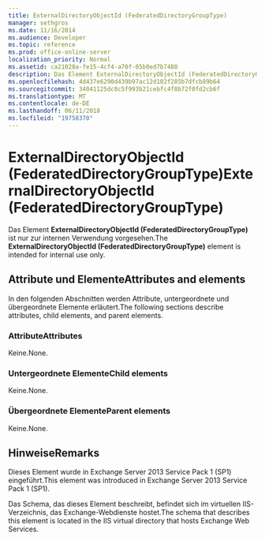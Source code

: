 ```yaml
---
title: ExternalDirectoryObjectId (FederatedDirectoryGroupType)
manager: sethgros
ms.date: 11/16/2014
ms.audience: Developer
ms.topic: reference
ms.prod: office-online-server
localization_priority: Normal
ms.assetid: ca21028a-fe15-4cf4-a70f-05b0ed7b7480
description: Das Element ExternalDirectoryObjectId (FederatedDirectoryGroupType) ist nur zur internen Verwendung vorgesehen.
ms.openlocfilehash: 4d437e6290d439b97ac12d102f285b7dfcb89b64
ms.sourcegitcommit: 34041125dc8c5f993b21cebfc4f8b72f0fd2cb6f
ms.translationtype: MT
ms.contentlocale: de-DE
ms.lasthandoff: 06/11/2018
ms.locfileid: "19758370"
---
```

# <a name="externaldirectoryobjectid-federateddirectorygrouptype"></a><span data-ttu-id="35de0-103">ExternalDirectoryObjectId (FederatedDirectoryGroupType)</span><span class="sxs-lookup"><span data-stu-id="35de0-103">ExternalDirectoryObjectId (FederatedDirectoryGroupType)</span></span>

<span data-ttu-id="35de0-104">Das Element **ExternalDirectoryObjectId (FederatedDirectoryGroupType)** ist nur zur internen Verwendung vorgesehen.</span><span class="sxs-lookup"><span data-stu-id="35de0-104">The **ExternalDirectoryObjectId (FederatedDirectoryGroupType)** element is intended for internal use only.</span></span> 

## <a name="attributes-and-elements"></a><span data-ttu-id="35de0-105">Attribute und Elemente</span><span class="sxs-lookup"><span data-stu-id="35de0-105">Attributes and elements</span></span>

<span data-ttu-id="35de0-106">In den folgenden Abschnitten werden Attribute, untergeordnete und übergeordnete Elemente erläutert.</span><span class="sxs-lookup"><span data-stu-id="35de0-106">The following sections describe attributes, child elements, and parent elements.</span></span>
  
### <a name="attributes"></a><span data-ttu-id="35de0-107">Attribute</span><span class="sxs-lookup"><span data-stu-id="35de0-107">Attributes</span></span>

<span data-ttu-id="35de0-108">Keine.</span><span class="sxs-lookup"><span data-stu-id="35de0-108">None.</span></span>
  
### <a name="child-elements"></a><span data-ttu-id="35de0-109">Untergeordnete Elemente</span><span class="sxs-lookup"><span data-stu-id="35de0-109">Child elements</span></span>

<span data-ttu-id="35de0-110">Keine.</span><span class="sxs-lookup"><span data-stu-id="35de0-110">None.</span></span>
  
### <a name="parent-elements"></a><span data-ttu-id="35de0-111">Übergeordnete Elemente</span><span class="sxs-lookup"><span data-stu-id="35de0-111">Parent elements</span></span>

<span data-ttu-id="35de0-112">Keine.</span><span class="sxs-lookup"><span data-stu-id="35de0-112">None.</span></span>
  
## <a name="remarks"></a><span data-ttu-id="35de0-113">Hinweise</span><span class="sxs-lookup"><span data-stu-id="35de0-113">Remarks</span></span>

<span data-ttu-id="35de0-114">Dieses Element wurde in Exchange Server 2013 Service Pack 1 (SP1) eingeführt.</span><span class="sxs-lookup"><span data-stu-id="35de0-114">This element was introduced in Exchange Server 2013 Service Pack 1 (SP1).</span></span>
  
<span data-ttu-id="35de0-115">Das Schema, das dieses Element beschreibt, befindet sich im virtuellen IIS-Verzeichnis, das Exchange-Webdienste hostet.</span><span class="sxs-lookup"><span data-stu-id="35de0-115">The schema that describes this element is located in the IIS virtual directory that hosts Exchange Web Services.</span></span>
  

